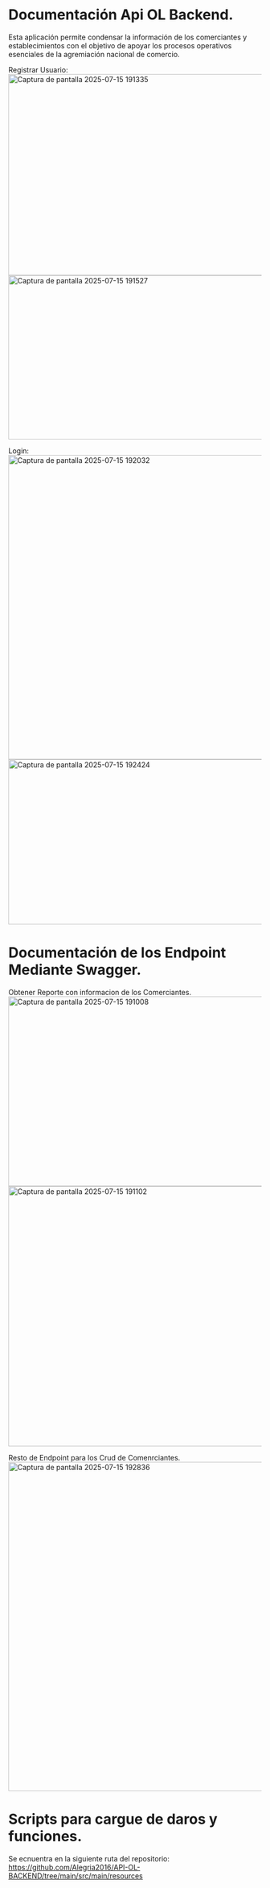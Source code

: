 # Documentación Api OL Backend.
Esta aplicación permite condensar la información de los comerciantes y establecimientos con el objetivo de apoyar los 
procesos operativos esenciales de la agremiación nacional de comercio.

Registrar Usuario:
<img width="1310" height="400" alt="Captura de pantalla 2025-07-15 191335" src="https://github.com/user-attachments/assets/36609f31-fb72-4cae-9999-f2366721f795" />
<img width="1276" height="326" alt="Captura de pantalla 2025-07-15 191527" src="https://github.com/user-attachments/assets/a73305f7-1650-415b-b52d-b0d9a02c0e48" />

Login:
<img width="1314" height="605" alt="Captura de pantalla 2025-07-15 192032" src="https://github.com/user-attachments/assets/d6abd5fe-1c25-4e1c-979c-ae6986d97990" />
<img width="1290" height="328" alt="Captura de pantalla 2025-07-15 192424" src="https://github.com/user-attachments/assets/dd84f6cf-baa1-49f5-86ea-70f4b9f17325" />

# Documentación de los Endpoint Mediante Swagger.
Obtener Reporte con informacion de los Comerciantes.
<img width="1315" height="377" alt="Captura de pantalla 2025-07-15 191008" src="https://github.com/user-attachments/assets/2b63f421-0625-4335-9efa-edbf94f0431c" />
<img width="1287" height="517" alt="Captura de pantalla 2025-07-15 191102" src="https://github.com/user-attachments/assets/1c9a91f0-70d0-438c-97d0-53d43aa90e7f" />

Resto de Endpoint para los Crud de Comenrciantes.
<img width="1343" height="654" alt="Captura de pantalla 2025-07-15 192836" src="https://github.com/user-attachments/assets/e1489e8f-5b3e-4040-ab1b-c9daa4e4f3d5" />

# Scripts para cargue de daros y funciones.
Se ecnuentra en la siguiente ruta del repositorio:
https://github.com/Alegria2016/API-OL-BACKEND/tree/main/src/main/resources










